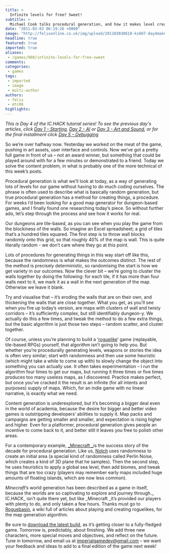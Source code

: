 ```yaml
---
title: >
  Infinite levels for free? Sweet!
subtitle: >
  Michael Cook talks procedural generation, and how it makes level creation easy
date: "2011-03-03 06:19:26 +0000"
image: "http://felixonline.co.uk/img/upload/201103030618-ks607-day4make.jpg"
headline: true
featured: true
imported: true
aliases:
 - /games/988/infinite-levels-for-free-sweet
comments:
categories:
 - games
tags:
 - imported
 - image
 - multi-author
authors:
 - felix
 - mtc06
highlights:
---
```


_This is Day 4 of the IC.HACK tutorial series! To see the previous day's articles, click [Day 1 - Starting](http://www.felixonline.co.uk/?article=903), [Day 2 - AI](http://www.felixonline.co.uk/?article=934) or [Day 3 - Art and Sound](http://www.felixonline.co.uk/?article=965), or for the final installment click [Day 5 – Debugging](http://felixonline.co.uk/games/1022/game-over-for-ichack/)_

So we’re over halfway now. Yesterday we worked on the meat of the game, pushing in art assets, user interface and controls. Now we’ve got a pretty full game in front of us – not an award winner, but something that could be played around with for a few minutes or demonstrated to a friend. Today we solve the content problem, in what is probably one of the more technical of this week’s posts.

Procedural generation is what we’ll look at today, as a way of generating lots of levels for our game without having to do much coding ourselves. The phrase is often used to describe what is basically random generation, but true procedural generation has a method for creating things, a procedure. For weeks I’d been looking for a good map generator for dungeon-based games, and I finally found one researching today’s piece. So without further ado, let’s step through the process and see how it works for real.

Our dungeons are tile-based, as you can see when you play the game from the blockiness of the walls. So imagine an Excel spreadsheet; a grid of tiles that’s a hundred tiles squared. The first step is to throw wall blocks randomly onto this grid, so that roughly 40% of the map is wall. This is quite literally random - we don’t care where they go at this point.

Lots of procedures for generating things in this way start off like this, because the randomness is what makes the outcomes distinct. The rest of the method is precisely deterministic, so randomising the start is how we get variety in our outcomes. Now the clever bit – we’re going to cluster the walls together by doing the following: for each tile, if it has more than four walls next to it, we mark it as a wall in the next generation of the map. Otherwise we leave it blank.

Try and visualise that – it’s eroding the walls that are on their own, and thickening the walls that are close together. What you get, as you’ll see when you fire up today’s version, are maps with clusters of wall and twisty corridors – it’s sufficiently complex, but still identifiably dungeon-y. We actually do this a few times, and tweak the method to do a few extra things, but the basic algorithm is just those two steps – random scatter, and cluster together.

Of course, unless you’re planning to build a ‘[roguelike](http://en.wikipedia.org/wiki/Roguelike)’ game (replayable, tile-based RPGs) yourself, that algorithm isn’t going to help you. But whether you’re procedurally generating levels, weapons or stories the idea is often very similar; start with randomness and then use some heuristic (which might take a while to come up with) to slowly change the object into something you can actually use. It often takes experimentation – I run the algorithm four times to get our maps, but running it three times or five times produces too many useless maps, as I discovered. Practice makes perfect, but once you’ve cracked it the result is an infinite (for all intents and purposes) supply of maps. Which, for an indie game with no linear narrative, is exactly what we need.

Content generation is underexplored, but it’s becoming a bigger deal even in the world of academia, because the desire for bigger and better video games is outstripping developers’ abilities to supply it. Map packs and campaigns are getting smaller and smaller, and expectation is rising higher and higher. Even for a platformer, procedural generation gives people an incentive to come back to it, and better still it leaves you free to polish other areas.

For a contemporary example, [_Minecraft _](http://minecraft.net)is the success story of the decade for procedural generation. Like us, [Notch](http://notch.tumblr.com/) uses randomness to create an initial area (a special kind of randomness called Perlin Noise, which creates a kind of 3D plane that he samples). Then the second step, he uses heuristics to apply a global sea level, then add biomes, and tweak things that are too crazy (players may remember early maps included huge amounts of floating islands, which are now less common).

_Minecraft_’s world generation has been described as a game in itself, because the worlds are so captivating to explore and journey through._ IC.HACK_ isn’t quite there yet, but like _Minecraft _it’s provided our players with plenty to do, and only taken a few hours. Thanks must go to [Roguebasin](http://roguebasin.roguelikedevelopment.org/), a wiki full of articles about playing and creating roguelikes, for the map generation algorithm.

Be sure to [download the latest build](https://sites.google.com/site/felixgamesdaily/), as it’s getting closer to a fully-fledged game. Tomorrow is, predictably, about finishing. We add three new characters, more special moves and objectives, and reflect on the future. Tune in tomorrow, and email us at [imperialgamedev@gmail.com](mailto:imperialgamedev@gmail.com) – we want your feedback and ideas to add to a final edition of the game next week!
